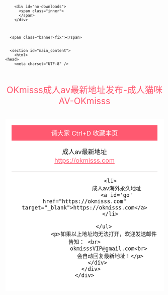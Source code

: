 
      
        <div id="no-downloads">
          <span class="inner">
          </span>
        </div>
      


      <span class="banner-fix"></span>


      <section id="main_content">
        <html>
	<head>
        <meta charset="UTF-8" />
<title>index</title> <style> html, body { padding: 0; 边距：0；背景：#272727；字体：400 16px/1.7 "Microsoft JhengHei", sans-serif; }
        div,ul,li,h1,p,h2{
            padding: 0;
            margin: 0;
        }
        ul,li{
            list-style: none;
        }
        .main{
            text-align: center;
        }
        .content{
            background: #fff;
            padding: 20px;
            display: inline-block;
        }
        .content-top{
            font-size: 20px;
        }
        .content-top h2{
            background: #ff5970;
            color: #fff;
            font-size: 20px;
            padding: 10px 0;
            font-weight: normal;
        }
        .content-top a{
            display: block;
            color: #ff5970;
            font-style: normal;
            display: block;
            margin: 2px 0;
	font-size: 20px;
        }
        .content-top li{
            padding: 20px 0;
            border-bottom: 1px solid #E2E0DE
        }
        .main h1{
            color: #ff5970;
            font-weight: normal;
            padding: 40px 0;
        }
    </style>


<body>
    <div class="main">
 <h1>OKmisss成人av最新地址发布-成人猫咪AV-OKmisss</h1>
        <div class="content">
            <div class="content-top">
                <h2>请大家 Ctrl+D 收藏本页</h2>
                <ul>
                    <li>
                        成人av最新地址
                        <a href="https://okmisss.com" target="_blank">https://okmisss.com</a>
                    </li>
                 
                    <li>
                        成人av海外永久地址
                        <a id='go' href="https://okmisss.com" target="_blank">https://okmisss.com</a>
                    </li>

                </ul>
                <p>如果以上地址均无法打开，欢迎发送邮件告知： <br>
                   okmisssVIP@gmail.com<br>
                    会自动回复最新地址！</p>
            </div>
        </div>
    </div>
 <div style='display:none'>  
 
 </div>
</body>
